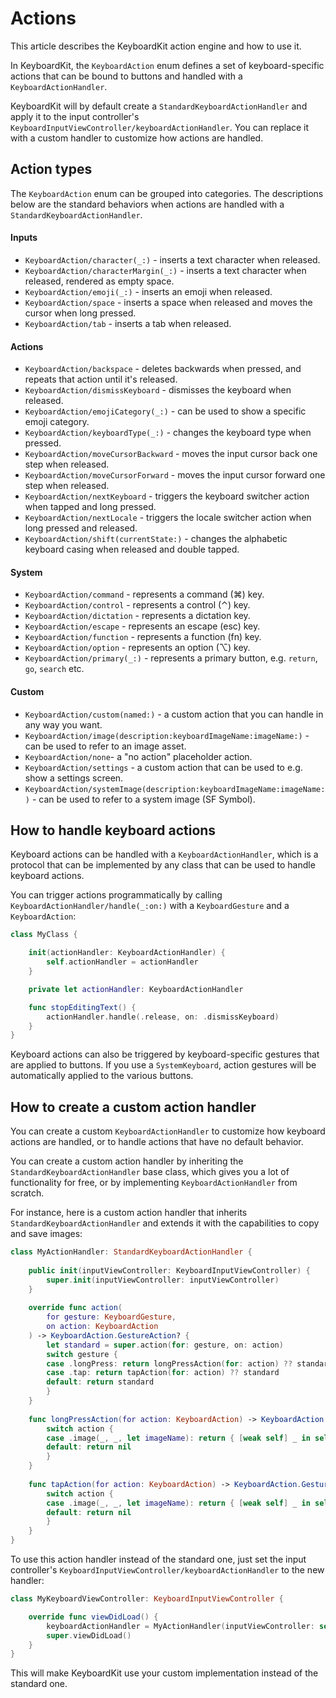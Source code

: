 # Actions

This article describes the KeyboardKit action engine and how to use it.

In KeyboardKit, the ``KeyboardAction`` enum defines a set of keyboard-specific actions that can be bound to buttons and handled with a ``KeyboardActionHandler``.

KeyboardKit will by default create a ``StandardKeyboardActionHandler`` and apply it to the input controller's ``KeyboardInputViewController/keyboardActionHandler``. You can replace it with a custom handler to customize how actions are handled.


## Action types

The ``KeyboardAction`` enum can be grouped into categories. The descriptions below are the standard behaviors when actions are handled with a ``StandardKeyboardActionHandler``.

#### Inputs

* ``KeyboardAction/character(_:)`` - inserts a text character when released.
* ``KeyboardAction/characterMargin(_:)`` - inserts a text character when released, rendered as empty space.
* ``KeyboardAction/emoji(_:)`` - inserts an emoji when released.
* ``KeyboardAction/space`` - inserts a space when released and moves the cursor when long pressed.
* ``KeyboardAction/tab`` - inserts a tab when released.

#### Actions

* ``KeyboardAction/backspace`` - deletes backwards when pressed, and repeats that action until it's released.
* ``KeyboardAction/dismissKeyboard`` - dismisses the keyboard when released.
* ``KeyboardAction/emojiCategory(_:)`` - can be used to show a specific emoji category.
* ``KeyboardAction/keyboardType(_:)`` - changes the keyboard type when pressed.
* ``KeyboardAction/moveCursorBackward`` - moves the input cursor back one step when released.
* ``KeyboardAction/moveCursorForward`` - moves the input cursor forward one step when released.
* ``KeyboardAction/nextKeyboard`` - triggers the keyboard switcher action when tapped and long pressed.
* ``KeyboardAction/nextLocale`` - triggers the locale switcher action when long pressed and released.
* ``KeyboardAction/shift(currentState:)`` - changes the alphabetic keyboard casing when released and double tapped.

#### System

* ``KeyboardAction/command`` - represents a command (⌘) key.
* ``KeyboardAction/control`` - represents a control (⌃) key.
* ``KeyboardAction/dictation`` - represents a dictation key.
* ``KeyboardAction/escape`` - represents an escape (esc) key.
* ``KeyboardAction/function`` - represents a function (fn) key.
* ``KeyboardAction/option`` - represents an option (⌥) key.
* ``KeyboardAction/primary(_:)`` - represents a primary button, e.g. `return`, `go`, `search` etc.

#### Custom

* ``KeyboardAction/custom(named:)`` - a custom action that you can handle in any way you want.
* ``KeyboardAction/image(description:keyboardImageName:imageName:)`` - can be used to refer to an image asset.
* ``KeyboardAction/none``- a "no action" placeholder action.
* ``KeyboardAction/settings`` - a custom action that can be used to e.g. show a settings screen.
* ``KeyboardAction/systemImage(description:keyboardImageName:imageName:)`` - can be used to refer to a system image (SF Symbol).



## How to handle keyboard actions

Keyboard actions can be handled with a ``KeyboardActionHandler``, which is a protocol that can be implemented by any class that can be used to handle keyboard actions. 

You can trigger actions programmatically by calling ``KeyboardActionHandler/handle(_:on:)`` with a ``KeyboardGesture`` and a ``KeyboardAction``:

```swift
class MyClass {

    init(actionHandler: KeyboardActionHandler) {
        self.actionHandler = actionHandler
    }

    private let actionHandler: KeyboardActionHandler

    func stopEditingText() {
        actionHandler.handle(.release, on: .dismissKeyboard)
    } 
}
```

Keyboard actions can also be triggered by keyboard-specific gestures that are applied to buttons. If you use a ``SystemKeyboard``, action gestures will be automatically applied to the various buttons.



## How to create a custom action handler

You can create a custom ``KeyboardActionHandler`` to customize how keyboard actions are handled, or to handle actions that have no default behavior.

You can create a custom action handler by inheriting the ``StandardKeyboardActionHandler`` base class, which gives you a lot of functionality for free, or by implementing ``KeyboardActionHandler`` from scratch. 

For instance, here is a custom action handler that inherits ``StandardKeyboardActionHandler`` and extends it with the capabilities to copy and save images:

```swift
class MyActionHandler: StandardKeyboardActionHandler {
    
    public init(inputViewController: KeyboardInputViewController) {
        super.init(inputViewController: inputViewController)
    }
    
    override func action(
        for gesture: KeyboardGesture, 
        on action: KeyboardAction
    ) -> KeyboardAction.GestureAction? {
        let standard = super.action(for: gesture, on: action)
        switch gesture {
        case .longPress: return longPressAction(for: action) ?? standard
        case .tap: return tapAction(for: action) ?? standard
        default: return standard
        }
    }
    
    func longPressAction(for action: KeyboardAction) -> KeyboardAction.GestureAction? {
        switch action {
        case .image(_, _, let imageName): return { [weak self] _ in self?.saveImage(named: imageName) }
        default: return nil
        }
    }
    
    func tapAction(for action: KeyboardAction) -> KeyboardAction.GestureAction? {
        switch action {
        case .image(_, _, let imageName): return { [weak self] _ in self?.copyImage(named: imageName) }
        default: return nil
        }
    }
}
```

To use this action handler instead of the standard one, just set the input controller's ``KeyboardInputViewController/keyboardActionHandler`` to the new handler:

```swift
class MyKeyboardViewController: KeyboardInputViewController {

    override func viewDidLoad() {
        keyboardActionHandler = MyActionHandler(inputViewController: self)
        super.viewDidLoad()
    }
}
```

This will make KeyboardKit use your custom implementation instead of the standard one.
